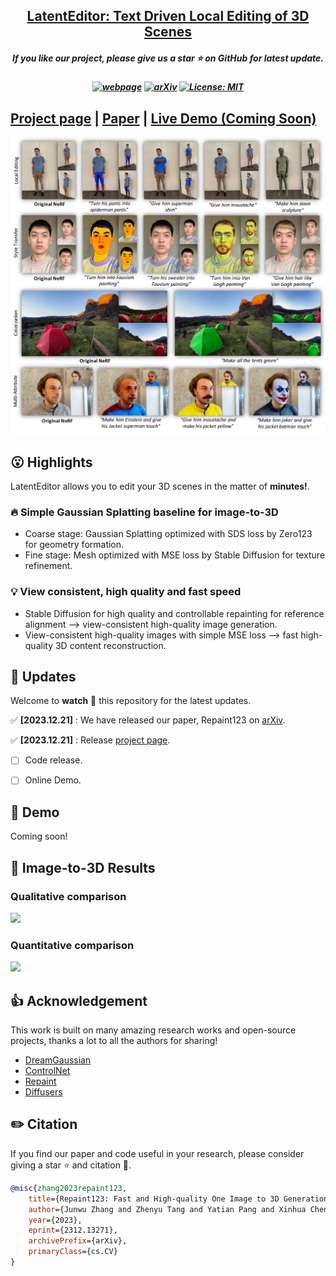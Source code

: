 <h2 align="center"> <a href="https://github.com/umarkhalidAI/LatentEditor">LatentEditor: Text Driven Local Editing of 3D Scenes</a></h2>
<h5 align="center"> If you like our project, please give us a star ⭐ on GitHub for latest update.  </h2>

<h5 align="center">

[![webpage](https://img.shields.io/badge/Webpage-blue)](https://latenteditor.github.io/)
[![arXiv](https://img.shields.io/badge/Arxiv-2312.09313-b31b1b.svg?logo=arXiv)](https://arxiv.org/abs/2312.09313)
[![License: MIT](https://img.shields.io/badge/License-MIT-yellow.svg)](https://github.com/umarkhalidAI/LatentEditor/blob/main/LICENSE) 


</h5>

## [Project page](https://latenteditor.github.io/) | [Paper](https://arxiv.org/abs/2312.09313) | [Live Demo (Coming Soon)]()


<img src="assets/teaser_final.jpg"/>

## 😮 Highlights

LatentEditor allows you to edit your 3D scenes in the matter of **minutes!**.

### 🔥 Simple Gaussian Splatting baseline for image-to-3D
- Coarse stage: Gaussian Splatting optimized with SDS loss by Zero123 for geometry formation.
- Fine stage: Mesh optimized with MSE loss by Stable Diffusion for texture refinement.

### 💡 View consistent, high quality and fast speed
- Stable Diffusion for high quality and controllable repainting for reference alignment   -->   view-consistent high-quality image generation.
- View-consistent high-quality images with simple MSE loss   -->   fast high-quality 3D content reconstruction.



## 🚩 **Updates**

Welcome to **watch** 👀 this repository for the latest updates.

✅ **[2023.12.21]** : We have released our paper, Repaint123 on [arXiv](https://arxiv.org/abs/2312.13271).

✅ **[2023.12.21]** : Release [project page](https://junwuzhang19.github.io/repaint123/).
- [ ] Code release.
- [ ] Online Demo.


## 🤗 Demo

Coming soon!

## 🚀 Image-to-3D Results

### Qualitative comparison

<img src="assets/qual-comparison.jpg"/>

### Quantitative comparison

<img src="assets/quan-comparison.png"/>


## 👍 **Acknowledgement**
This work is built on many amazing research works and open-source projects, thanks a lot to all the authors for sharing!
* [DreamGaussian](https://github.com/dreamgaussian/dreamgaussian)
* [ControlNet](https://github.com/lllyasviel/ControlNet)
* [Repaint](https://github.com/andreas128/RePaint)
* [Diffusers](https://github.com/huggingface/diffusers)

## ✏️ Citation
If you find our paper and code useful in your research, please consider giving a star :star: and citation :pencil:.

```BibTeX
@misc{zhang2023repaint123,
    title={Repaint123: Fast and High-quality One Image to 3D Generation with Progressive Controllable 2D Repainting},
    author={Junwu Zhang and Zhenyu Tang and Yatian Pang and Xinhua Cheng and Peng Jin and Yida Wei and Wangbo Yu and Munan Ning and Li Yuan},
    year={2023},
    eprint={2312.13271},
    archivePrefix={arXiv},
    primaryClass={cs.CV}
}
```
<!---->
